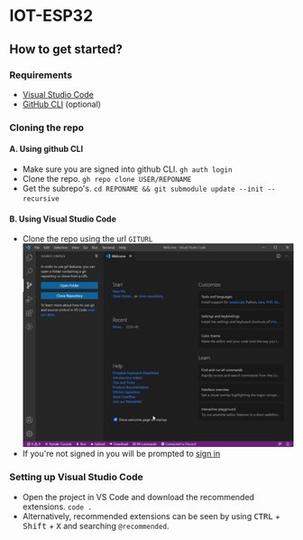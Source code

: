 # IOT-ESP32

## How to get started?

### Requirements

* [Visual Studio Code](https://code.visualstudio.com/)
* [GitHub CLI](https://cli.github.com/) (optional)

### Cloning the repo
#### A. Using github CLI
* Make sure you are signed into github CLI. `gh auth login` 
* Clone the repo. `gh repo clone USER/REPONAME`
* Get the subrepo's. `cd REPONAME && git submodule update --init --recursive`

#### B. Using Visual Studio Code
* Clone the repo using the url `GITURL`
![VS Code Welcome screen](screenshot/step1.png)
* If you're not signed in you will be prompted to [sign in](https://code.visualstudio.com/docs/editor/github#_authenticating-with-an-existing-repository)

### Setting up Visual Studio Code
* Open the project in VS Code and download the recommended extensions. `code .`
* Alternatively, recommended extensions can be seen by using <kbd>CTRL</kbd> + <kbd>Shift</kbd> + <kbd>X</kbd> and searching `@recommended`.
